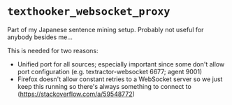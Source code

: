 # `texthooker_websocket_proxy`

Part of my Japanese sentence mining setup. Probably not useful for anybody besides me...

This is needed for two reasons:
- Unified port for all sources; especially important since some don't allow port configuration (e.g. textractor-websocket 6677; agent 9001)
- Firefox doesn't allow constant retries to a WebSocket server so we just keep this running so there's always something to connect to (https://stackoverflow.com/a/59548772)
